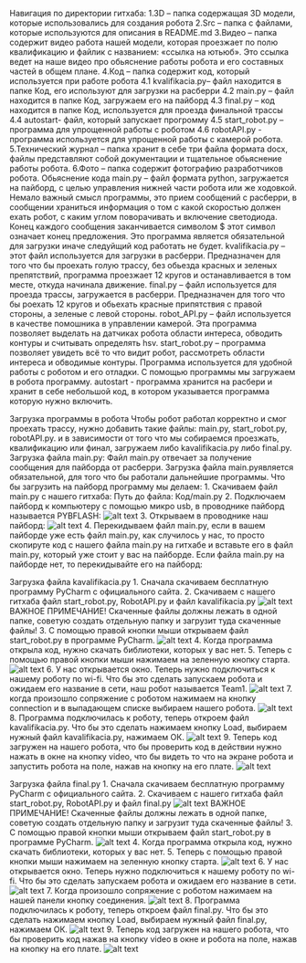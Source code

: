 Навигация по директории гитхаба:
1.3D – папка содержащая 3D модели, которые использовались для создания робота
2.Src –  папка с файлами, которые используются для описания в README.md
3.Видео – папка содержит видео работа нашей модели, которая проезжает по полю квалификацию и файлик с названием: «ссылка на ютьюб». Это ссылка ведет на наше видео про обьяснение работы робота и его составных частей в общем плане.
4.Код – папка содержит код, который используется при работе робота
	4.1 kvalifikacia.py– файл находится в папке Код, его используют для загрузки на расберри
	4.2 main.py – файл находится в папке Код, загружаем его на пайборд
	4.3 final.py – код находится в папке Код, используется для проезда финальной трассы
	4.4 autostart- файл, который запускает прогромму
4.5 start_robot.py – программа для упрощенной работы с роботом
	4.6 robotAPI.py  - программа используется для упрощенной работы с камерой робота. 
5.Технический журнал – папка хранит в себе три файла формата docx, файлы представляют собой документации и тщательное обьяснение работы робота. 
6.Фото – папка содержит фотографию разработчиков робота.
Обьяснение кода
main.py – файл формата python, загружается на пайборд, с целью управления нижней части робота или же ходовкой. Немало важный смысл программы, это прием сообщений с расберри, в сообщении храниться информация о том с какой скоростью должен ехать робот, с каким углом поворачивать и включение светодиода. Конец каждого сообщения заканчивается символом $ этот символ означает конец предложения. Это программа является обязательной для загрузки иначе следуйщий код работать не будет.
kvalifikacia.py – этот файл используется для загрузки в расберри. Предназначен для того что бы проехать голую трассу, без обьезда красных и зеленых препятствий, программа проезжает 12 кругов и останавливается в том месте, откуда начинала движение.
final.py – файл используется для проезда трассы, загружается в расберри. Предназначен для того что бы роехать 12 кругов и обьехать красные припятствия с правой стороны, а зеленые с левой стороны. 
robot_API.py – файл используется в качестве помошника в управлении камерой. Эта программа позволяет выделать на датчиках робота области интереса, обводить контуры и считывать определять hsv.
 start_robot.py – программа позволяет увидеть всё то что видит робот, рассмотреть области интереса и обводимые контуры. Программа используется для удобной работы с роботом и его отладки. С помощью программы мы загружаем в робота программу.
autostart - программа хранится на расбери и хранит в себе небольшой код, в котором указывается программа которую нужно включить. 

Загрузка программы в робота
Чтобы робот работал корректно и смог проехать трассу, нужно добавить такие файлы: main.py, start_robot.py, robotAPI.py. и в зависимости от того что мы собираемся проезжать, квалификацию или финал, загружаем либо kavalifikacia.py либо final.py.
Загрузка файла main.py:
	Файл main.py отвечает за получение сообщения для пайборда от расберри. Загрузка файла main.pyявляется обязательной, для того что бы работали дальнейшие программы. Что бы загрузить на пайборд программу мы делаем:
	1. Скачиваем файл main.py с нашего гитхаба:
		Путь до файла: Код/main.py
2. Подключаем пайборд к компьютеру с помощью микро usb, в проводнике пайборд называется PYBFLASH: 
![alt text](https://github.com/igor-k07/FE-2023-Inside/blob/main/src/pyboard.PNG)
3. Открываем в проводнике наш пайборд:
![alt text](https://github.com/igor-k07/FE-2023-Inside/blob/main/src/PYBFLASH.PNG)
4. Перекидываем файл main.py, если в вашем пайборде уже есть файл main.py, как случилось у нас, то просто скопируте код с нашего файла main.py на гитхабе и вставьте его в файл main.py, который уже стоит у вас на пайборде. Если файла main.py на пайборде нет, то перекидывайте его на пайборд:

Загрузка файла kavalifikacia.py
	1. Сначала скачиваем бесплатную программу PyCharm с официального сайта. 
	2. Скачиваем с нашего гитхаба файл start_robot.py, RobotAPI.py и файл kavalifikacia.py
		![alt text](https://github.com/igor-k07/FE-2023-Inside/blob/main/src/Git.PNG)
	ВАЖНОЕ ПРИМЕЧАНИЕ! Скаченные файлы должны лежать в одной папке, советую создать отдельную папку и загрузит туда скаченные файлы!
	3.  С помощью правой кнопки мыши открываем файл start_robot.py в программе PyCharm. 
	![alt text](https://github.com/igor-k07/FE-2023-Inside/blob/main/src/Statr.PNG)
	4. Когда программа открыла код, нужно скачать библиотеки, которых у вас нет.
5. Теперь с помощью правой кнопки мыши нажимаем на зеленную кнопку старта.
![alt text](https://github.com/igor-k07/FE-2023-Inside/blob/main/src/Pr.PNG)
6. У нас открывается окно. Теперь нужно подключиться к нашему роботу по wi-fi. Что бы это сделать запускаем робота и ожидаем его название в сети, наш робот называется Team1.
![alt text](https://github.com/igor-k07/FE-2023-Inside/blob/main/src/web.PNG)
7. когда произошло сопряжение с роботом нажимаем на кнопку connection и в выпадающем списке выбираем нашего робота.
![alt text](https://github.com/igor-k07/FE-2023-Inside/blob/main/src/connect.PNG)
8. Программа подключилась к роботу, теперь откроем файл kavalifikacia.py. Что бы это сделать нажимаем кнопку Load, выбираем нужный файл kavalifikacia.py, нажимаем ОК.
![alt text](https://github.com/igor-k07/FE-2023-Inside/blob/main/src/load_kv.PNG)
9. Теперь код загружен на нашего робота, что бы проверить код в действии нужно нажать в окне на кнопку video, что бы видеть то что на экране робота и запустить робота на поле, нажав на кнопку на его плате.
![alt text](https://github.com/igor-k07/FE-2023-Inside/blob/main/src/video_kv.PNG)

Загрузка файла final.py
	1. Сначала скачиваем бесплатную программу PyCharm с официального сайта. 
	2. Скачиваем с нашего гитхаба файл start_robot.py, RobotAPI.py и файл final.py
		![alt text](https://github.com/igor-k07/FE-2023-Inside/blob/main/src/Git.PNG)
	ВАЖНОЕ ПРИМЕЧАНИЕ! Скаченные файлы должны лежать в одной папке, советую создать отдельную папку и загрузит туда скаченные файлы!
	3.  С помощью правой кнопки мыши открываем файл start_robot.py в программе PyCharm. 
	![alt text](https://github.com/igor-k07/FE-2023-Inside/blob/main/src/Statr.PNG)
	4. Когда программа открыла код, нужно скачать библиотеки, которых у вас нет.
5. Теперь с помощью правой кнопки мыши нажимаем на зеленную кнопку старта.
![alt text](https://github.com/igor-k07/FE-2023-Inside/blob/main/src/Pr.PNG)
6. У нас открывается окно. Теперь нужно подключиться к нашему роботу по wi-fi. Что бы это сделать запускаем робота и ожидаем его название в сети.
![alt text](https://github.com/igor-k07/FE-2023-Inside/blob/main/src/web.PNG)
7. Когда произошло сопряжение с роботом нажимаем на нашей панели кнопку соединения. 
![alt text](https://github.com/igor-k07/FE-2023-Inside/blob/main/src/connect.PNG)
	8. Программа подключилась к роботу, теперь откроем файл final.py. Что бы это сделать нажимаем кнопку Load, выбираем нужный файл final.py, нажимаем ОК.
	![alt text](https://github.com/igor-k07/FE-2023-Inside/blob/main/src/load_final.PNG)
9. Теперь код загружен на нашего робота, что бы проверить код нажав на кнопку video в окне и робота на поле, нажав на кнопку на его плате.
![alt text](https://github.com/igor-k07/FE-2023-Inside/blob/main/src/video_final.PNG)
